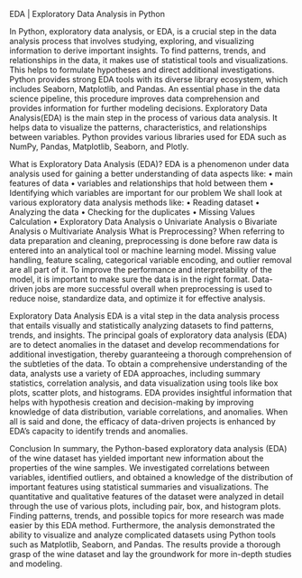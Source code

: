 EDA | Exploratory Data Analysis in Python

In Python, exploratory data analysis, or EDA, is a crucial step in the data analysis process that involves studying, exploring, and visualizing information to derive important insights. To find patterns, trends, and relationships in the data, it makes use of statistical tools and visualizations. This helps to formulate hypotheses and direct additional investigations. Python provides strong EDA tools with its diverse library ecosystem, which includes Seaborn, Matplotlib, and Pandas. An essential phase in the data science pipeline, this procedure improves data comprehension and provides information for further modeling decisions. Exploratory Data Analysis(EDA) is the main step in the process of various data analysis. It helps data to visualize the patterns, characteristics, and relationships between variables. Python provides various libraries used for EDA such as NumPy, Pandas, Matplotlib, Seaborn, and Plotly.

What is Exploratory Data Analysis (EDA)? EDA is a phenomenon under data analysis used for gaining a better understanding of data aspects like: • main features of data • variables and relationships that hold between them • Identifying which variables are important for our problem We shall look at various exploratory data analysis methods like: • Reading dataset • Analyzing the data • Checking for the duplicates • Missing Values Calculation • Exploratory Data Analysis o Univariate Analysis o Bivariate Analysis o Multivariate Analysis What is Preprocessing? When referring to data preparation and cleaning, preprocessing is done before raw data is entered into an analytical tool or machine learning model. Missing value handling, feature scaling, categorical variable encoding, and outlier removal are all part of it. To improve the performance and interpretability of the model, it is important to make sure the data is in the right format. Data-driven jobs are more successful overall when preprocessing is used to reduce noise, standardize data, and optimize it for effective analysis.

Exploratory Data Analysis EDA is a vital step in the data analysis process that entails visually and statistically analyzing datasets to find patterns, trends, and insights. The principal goals of exploratory data analysis (EDA) are to detect anomalies in the dataset and develop recommendations for additional investigation, thereby guaranteeing a thorough comprehension of the subtleties of the data. To obtain a comprehensive understanding of the data, analysts use a variety of EDA approaches, including summary statistics, correlation analysis, and data visualization using tools like box plots, scatter plots, and histograms. EDA provides insightful information that helps with hypothesis creation and decision-making by improving knowledge of data distribution, variable correlations, and anomalies. When all is said and done, the efficacy of data-driven projects is enhanced by EDA’s capacity to identify trends and anomalies.

Conclusion In summary, the Python-based exploratory data analysis (EDA) of the wine dataset has yielded important new information about the properties of the wine samples. We investigated correlations between variables, identified outliers, and obtained a knowledge of the distribution of important features using statistical summaries and visualizations. The quantitative and qualitative features of the dataset were analyzed in detail through the use of various plots, including pair, box, and histogram plots. Finding patterns, trends, and possible topics for more research was made easier by this EDA method. Furthermore, the analysis demonstrated the ability to visualize and analyze complicated datasets using Python tools such as Matplotlib, Seaborn, and Pandas. The results provide a thorough grasp of the wine dataset and lay the groundwork for more in-depth studies and modeling.